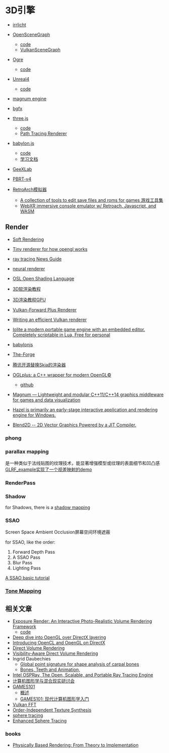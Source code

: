 # 3D引擎

- [irrlicht](http://irrlicht.sourceforge.net/)
- [OpenSceneGraph](http://www.openscenegraph.org/)
    - [code](https://github.com/openscenegraph/OpenSceneGraph)
    - [VulkanSceneGraph](https://github.com/vsg-dev/VulkanSceneGraph)
- [Ogre](https://www.ogre3d.org)
    - [code](https://github.com/OGRECave)
- [Unreal4](https://www.unrealengine.com/)
    - [code](https://github.com/EpicGames)
- [magnum engine](https://magnum.graphics/)
- [bgfx](https://github.com/bkaradzic/bgfx)
- [three.js](https://threejs.org/)
    - [code](https://github.com/mrdoob/three.js/)
    - [Path Tracing Renderer](https://github.com/erichlof/THREE.js-PathTracing-Renderer)
- [babylon.js](https://www.babylonjs.com/)
    - [code](https://github.com/BabylonJS/Babylon.js)
    - [学习文档](./babylon.md)
- [GeeXLab](https://geeks3d.com/geexlab/)
- [PBRT-v4](https://github.com/mmp/pbrt-v4)

- [RetroArch模拟器](https://github.com/libretro/RetroArch)
    - [A collection of tools to edit save files and roms for games 游戏工具集](https://github.com/RyudoSynbios/game-tools-collection)
    - [WebXR immersive console emulator w/ Retroach, Javascript, and WASM ](https://github.com/exokitxr/emukit)

## Render

- [Soft Rendering](https://github.com/huanzai/SoftRendering)
- [Tiny renderer for how opengl works](https://github.com/ssloy/tinyrenderer)
- [ray tracing News Guide](http://www.realtimerendering.com/resources/RTNews/html/)
- [neural renderer](https://hiroharu-kato.com/projects_en/neural_renderer.html)
- [OSL Open Shading Language](https://github.com/imageworks/OpenShadingLanguage)
- [3D软渲染教程](https://github.com/skywind3000/mini3d)
- [3D渲染教程GPU](https://github.com/skywind3000/RenderHelp)
- [Vulkan-Forward Plus Renderer](https://github.com/WindyDarian/Vulkan-Forward-Plus-Renderer)
- [Writing an efficient Vulkan renderer](https://zeux.io/2020/02/27/writing-an-efficient-vulkan-renderer/)
- [Iolite a modern,portable game engine with an embedded editor. Completely scriptable in Lua, Free for personal](https://iolite-engine.com/)
- [babylonjs](/cg/babylonjs/index.md)
- [The-Forge](https://github.com/ConfettiFX/The-Forge)
- [腾讯开源替换Skia的渲染器](https://github.com/Tencent/tgfx)
- [OGLplus: a C++ wrapper for modern OpenGL©](https://oglplus.org/)
    - [github](https://github.com/matus-chochlik/eagine-all)
- [Magnum — Lightweight and modular C++11/C++14 graphics middleware for games and data visualization](https://github.com/mosra/magnum)
- [Hazel is primarily an early-stage interactive application and rendering engine for Windows.](https://github.com/TheCherno/Hazel)

- [Blend2D -- 2D Vector Graphics Powered by a JIT Compiler.](https://github.com/blend2d/blend2d)


### phong

### parallax mapping
是一种类似于法线贴图的纹理技术，能显著增强模型或纹理的表面细节和凹凸感
[GLRF_example实现了一个视差映射的demo](https://github.com/DunkleMango/GLRF_Example)



### RenderPass

### Shadow

for Shadows, there is a [shadow mapping](https://learnopengl.com/Advanced-Lighting/Shadows/Shadow-Mapping) 

### SSAO 

Screen Space Ambient Occlusion屏幕空间环境遮蔽

for SSAO, like the order: 
1. Forward Depth Pass
2. A SSAO Pass
3. Blur Pass
4. Lighting Pass

[A SSAO basic tutorial](https://learnopengl.com/Advanced-Lighting/SSAO)

### [Tone Mapping](https://64.github.io/tonemapping/)

## 相关文章

- [Exposure Render: An Interactive Photo-Realistic Volume Rendering Framework ](https://pubmed.ncbi.nlm.nih.gov/22768292/)
    - [code](https://github.com/ThomasKroes/exposure-render)
- [Deep dive into OpenGL over DirectX layering](https://www.collabora.com/news-and-blog/blog/2020/07/09/deep-dive-into-opengl-over-directx-layering/)
- [Introducing OpenCL and OpenGL on DirectX](https://www.collabora.com/news-and-blog/news-and-events/introducing-opencl-and-opengl-on-directx.html)
- [Direct Volume Rendering](https://cgl.ethz.ch/teaching/former/scivis_07/Notes/stuff/StuttgartCourse/VIS-Modules-06-Direct_Volume_Rendering.pdf)
- [Visibility-Aware Direct Volume Rendering](http://www.cad.zju.edu.cn/home/ycwu/Files/visibility.pdf)
- Ingrid Daubechies
    - [Global point signature for shape analysis of carpal bones](https://www.ncbi.nlm.nih.gov/pmc/articles/PMC3966902/)
    - [Bones, Teeth and Animation, ](http://helper.ipam.ucla.edu/publications/caws3/caws3_13755.pdf)
- [Intel OSPRay, The Open, Scalable, and Portable Ray Tracing Engine](http://www.ospray.org/)
- [计算机图形学与混合现实研讨会](http://games-cn.org/previouswebinar-ppt/)
- [GAMES101](http://games-cn.org/intro-graphics/)
    - [概述](https://sites.cs.ucsb.edu/~lingqi/teaching/resources/GAMES101_Lecture_01.pdf)
    - [GAMES101: 现代计算机图形学入门](https://sites.cs.ucsb.edu/~lingqi/teaching/games101.html)
- [Vulkan FFT](https://github.com/DTolm/VkFFT)
- [Order-Independent Texture Synthesis](https://arxiv.org/pdf/1406.7338.pdf)
- [sphere tracing](http://gsd.web.elte.hu/lectures/bolyai/2019/sphere-tracing/sphere-tracing.pdf)
- [Enhanced Sphere Tracing](https://diglib.eg.org/bitstream/handle/10.2312/stag.20141233.001-008/001-008.pdf)

### books

- [Physically Based Rendering: From Theory to Implementation](http://www.pbr-book.org/)
